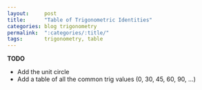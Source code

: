 ```yaml
---
layout:     post
title:      "Table of Trigonometric Identities"
categories: blog trigonometry
permalink:  ":categories/:title/"
tags:       trigonometry, table
---
```


**TODO**

* Add the unit circle
* Add a table of all the common trig values (0, 30, 45, 60, 90, ...)